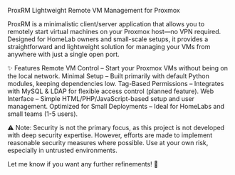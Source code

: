 ProxRM
Lightweight Remote VM Management for Proxmox

ProxRM is a minimalistic client/server application that allows you to remotely start virtual machines on your Proxmox host—no VPN required. Designed for HomeLab owners and small-scale setups, it provides a straightforward and lightweight solution for managing your VMs from anywhere with just a single open port.

✨ Features
Remote VM Control – Start your Proxmox VMs without being on the local network.
Minimal Setup – Built primarily with default Python modules, keeping dependencies low.
Tag-Based Permissions – Integrates with MySQL & LDAP for flexible access control (planned feature).
Web Interface – Simple HTML/PHP/JavaScript-based setup and user management.
Optimized for Small Deployments – Ideal for HomeLabs and small teams (1-5 users).


⚠ Note: Security is not the primary focus, as this project is not developed with deep security expertise. However, efforts are made to implement reasonable security measures where possible. Use at your own risk, especially in untrusted environments.

Let me know if you want any further refinements! 🚀

